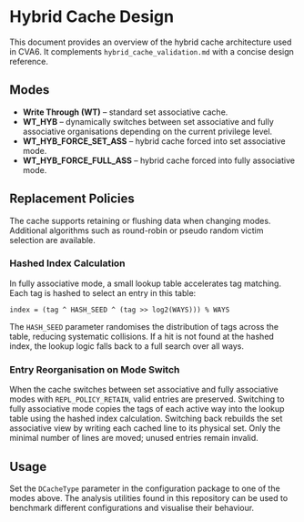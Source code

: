 # Hybrid Cache Design

This document provides an overview of the hybrid cache architecture used in CVA6.
It complements `hybrid_cache_validation.md` with a concise design reference.

## Modes
- **Write Through (WT)** – standard set associative cache.
- **WT_HYB** – dynamically switches between set associative and fully associative
  organisations depending on the current privilege level.
- **WT_HYB_FORCE_SET_ASS** – hybrid cache forced into set associative mode.
- **WT_HYB_FORCE_FULL_ASS** – hybrid cache forced into fully associative mode.

## Replacement Policies
The cache supports retaining or flushing data when changing modes. Additional
algorithms such as round-robin or pseudo random victim selection are available.

### Hashed Index Calculation
In fully associative mode, a small lookup table accelerates tag matching. Each
tag is hashed to select an entry in this table:

```
index = (tag ^ HASH_SEED ^ (tag >> log2(WAYS))) % WAYS
```

The `HASH_SEED` parameter randomises the distribution of tags across the table,
reducing systematic collisions. If a hit is not found at the hashed index, the
lookup logic falls back to a full search over all ways.

### Entry Reorganisation on Mode Switch
When the cache switches between set associative and fully associative modes with
`REPL_POLICY_RETAIN`, valid entries are preserved. Switching to fully
associative mode copies the tags of each active way into the lookup table using
the hashed index calculation. Switching back rebuilds the set associative view
by writing each cached line to its physical set. Only the minimal number of
lines are moved; unused entries remain invalid.

## Usage
Set the `DCacheType` parameter in the configuration package to one of the modes
above. The analysis utilities found in this repository can be used to benchmark
different configurations and visualise their behaviour.
